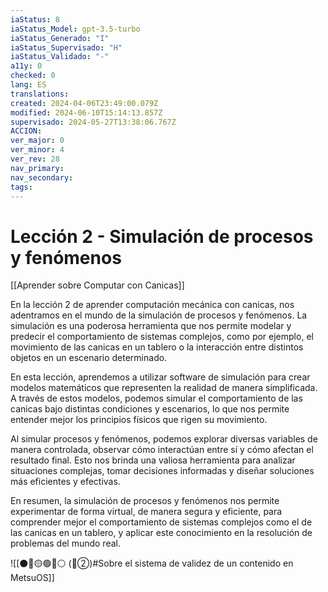```yaml
---
iaStatus: 8
iaStatus_Model: gpt-3.5-turbo
iaStatus_Generado: "I"
iaStatus_Supervisado: "H"
iaStatus_Validado: "-"
a11y: 0
checked: 0
lang: ES
translations: 
created: 2024-04-06T23:49:00.079Z
modified: 2024-06-10T15:14:13.857Z
supervisado: 2024-05-27T13:38:06.767Z
ACCION: 
ver_major: 0
ver_minor: 4
ver_rev: 28
nav_primary: 
nav_secondary: 
tags:
---
```

# Lección 2 - Simulación de procesos y fenómenos

[[Aprender sobre Computar con Canicas]]

En la lección 2 de aprender computación mecánica con canicas, nos adentramos en el mundo de la simulación de procesos y fenómenos. La simulación es una poderosa herramienta que nos permite modelar y predecir el comportamiento de sistemas complejos, como por ejemplo, el movimiento de las canicas en un tablero o la interacción entre distintos objetos en un escenario determinado.

En esta lección, aprendemos a utilizar software de simulación para crear modelos matemáticos que representen la realidad de manera simplificada. A través de estos modelos, podemos simular el comportamiento de las canicas bajo distintas condiciones y escenarios, lo que nos permite entender mejor los principios físicos que rigen su movimiento.

Al simular procesos y fenómenos, podemos explorar diversas variables de manera controlada, observar cómo interactúan entre sí y cómo afectan el resultado final. Esto nos brinda una valiosa herramienta para analizar situaciones complejas, tomar decisiones informadas y diseñar soluciones más eficientes y efectivas.

En resumen, la simulación de procesos y fenómenos nos permite experimentar de forma virtual, de manera segura y eficiente, para comprender mejor el comportamiento de sistemas complejos como el de las canicas en un tablero, y aplicar este conocimiento en la resolución de problemas del mundo real.

![[⚫🔴🟡🟢🔵⚪ (🔴②)#Sobre el sistema de validez de un contenido en MetsuOS]]
